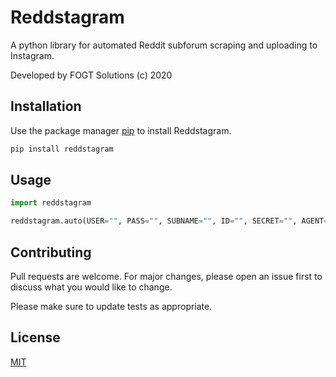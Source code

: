 # Reddstagram

A python library for automated Reddit subforum scraping and uploading to Instagram.

Developed by FOGT Solutions (c) 2020

## Installation

Use the package manager [pip](https://pip.pypa.io/en/stable/) to install Reddstagram.

```bash
pip install reddstagram
```

## Usage

```python
import reddstagram

reddstagram.auto(USER="", PASS="", SUBNAME="", ID="", SECRET="", AGENT="")
```

## Contributing
Pull requests are welcome. For major changes, please open an issue first to discuss what you would like to change.

Please make sure to update tests as appropriate.

## License
[MIT](https://choosealicense.com/licenses/mit/)
